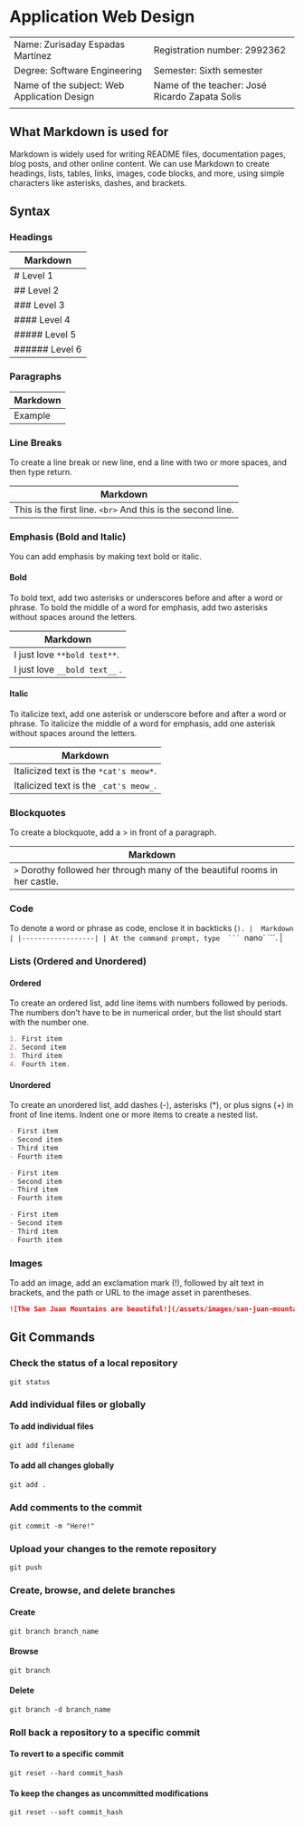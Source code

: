 # Application Web Design

|                                             |                                                |
| ------------------------------------------- | ---------------------------------------------- |
| Name: Zurisaday Espadas Martínez            | Registration number: 2992362                   |
| Degree: Software Engineering                | Semester: Sixth semester                       |
| Name of the subject: Web Application Design | Name of the teacher: José Ricardo Zapata Solis |
|                                             |                                                |

## What Markdown is used for

Markdown is widely used for writing README files, documentation pages, blog posts, and other online content. We can use Markdown to create headings, lists, tables, links, images, code blocks, and more, using simple characters like asterisks, dashes, and brackets.

## Syntax

### Headings

| Markdown       |
| -------------- |
| # Level 1      |
| ## Level 2     |
| ### Level 3    |
| #### Level 4   |
| ##### Level 5  |
| ###### Level 6 |

### Paragraphs

| Markdown |
| -------- |
| Example  |

### Line Breaks

To create a line break or new line, end a line with two or more spaces, and then type return.

| Markdown                                                    |
| ----------------------------------------------------------- |
| This is the first line. `<br>` And this is the second line. |

### Emphasis (Bold and Italic)

You can add emphasis by making text bold or italic.

#### Bold

To bold text, add two asterisks or underscores before and after a word or phrase. To bold the middle of a word for emphasis, add two asterisks without spaces around the letters.

| Markdown                      |
| ----------------------------- |
| I just love `**bold text**`.  |
| I just love `__bold text__` . |

#### Italic

To italicize text, add one asterisk or underscore before and after a word or phrase. To italicize the middle of a word for emphasis, add one asterisk without spaces around the letters.

| Markdown                               |
| -------------------------------------- |
| Italicized text is the `*cat's meow*`. |
| Italicized text is the `_cat's meow_`. |

### Blockquotes

To create a blockquote, add a > in front of a paragraph.

| Markdown                                                                    |
| --------------------------------------------------------------------------- |
| `>` Dorothy followed her through many of the beautiful rooms in her castle. |

### Code

To denote a word or phrase as code, enclose it in backticks (` ).
|  Markdown  |
|------------------|
| At the command prompt, type  ```  `nano` ```. |

### Lists (Ordered and Unordered)

#### Ordered

To create an ordered list, add line items with numbers followed by periods. The numbers don’t have to be in numerical order, but the list should start with the number one.

```markdown
1. First item
2. Second item
3. Third item
4. Fourth item.
```

#### Unordered

To create an unordered list, add dashes (-), asterisks (\*), or plus signs (+) in front of line items. Indent one or more items to create a nested list.

```markdown
- First item
- Second item
- Third item
- Fourth item
```

```markdown
- First item
- Second item
- Third item
- Fourth item
```

```markdown
- First item
- Second item
- Third item
- Fourth item
```

### Images

To add an image, add an exclamation mark (!), followed by alt text in brackets, and the path or URL to the image asset in parentheses.

```markdown
![The San Juan Mountains are beautiful!](/assets/images/san-juan-mountains.jpg 'San Juan Mountains')
```

## Git Commands

### Check the status of a local repository

`git status`

### Add individual files or globally

#### To add individual files

`git add filename`

#### To add all changes globally

`git add .`

### Add comments to the commit

`git commit -m "Here!"`

### Upload your changes to the remote repository

`git push`

### Create, browse, and delete branches

#### Create

`git branch branch_name`

#### Browse

`git branch`

#### Delete

`git branch -d branch_name`

### Roll back a repository to a specific commit

#### To revert to a specific commit

`git reset --hard commit_hash`

#### To keep the changes as uncommitted modifications

`git reset --soft commit_hash`
